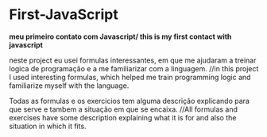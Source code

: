 <h1>First-JavaScript </h1>


<strong> meu primeiro contato com Javascript/ this is my first contact with javascript </strong>


neste project  eu usei formulas interessantes, em que me ajudaram a treinar logica de programação e a me familiarizar com a linguagem. 
//in this project I used interesting formulas, which helped me train programming logic and familiarize myself with the language.

Todas as formulas e os exercicios tem alguma descrição explicando para que serve e tambem a situação em que se encaixa.
//All formulas and exercises have some description explaining what it is for and also the situation in which it fits.

